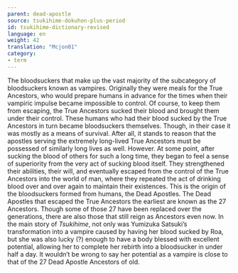 ```yaml
---
parent: dead-apostle
source: tsukihime-dokuhon-plus-period
id: tsukihime-dictionary-revised
language: en
weight: 42
translation: "Mcjon01"
category:
- term
---
```


The bloodsuckers that make up the vast majority of the subcategory of bloodsuckers known as vampires.
Originally they were meals for the True Ancestors, who would prepare humans in advance for the times when their vampiric impulse became impossible to control. Of course, to keep them from escaping, the True Ancestors sucked their blood and brought them under their control.
These humans who had their blood sucked by the True Ancestors in turn became bloodsuckers themselves. Though, in their case it was mostly as a means of survival. After all, it stands to reason that the apostles serving the extremely long-lived True Ancestors must be possessed of similarly long lives as well.
However. At some point, after sucking the blood of others for such a long time, they began to feel a sense of superiority from the very act of sucking blood itself. They strengthened their abilities, their will, and eventually escaped from the control of the True Ancestors into the world of man, where they repeated the act of drinking blood over and over again to maintain their existences.
This is the origin of the bloodsuckers formed from humans, the Dead Apostles.
The Dead Apostles that escaped the True Ancestors the earliest are known as the 27 Ancestors. Though some of those 27 have been replaced over the generations, there are also those that still reign as Ancestors even now.
In the main story of *Tsukihime*, not only was Yumizuka Satsuki’s transformation into a vampire caused by having her blood sucked by Roa, but she was also lucky (?) enough to have a body blessed with excellent potential, allowing her to complete her rebirth into a bloodsucker in under half a day. It wouldn’t be wrong to say her potential as a vampire is close to that of the 27 Dead Apostle Ancestors of old.
